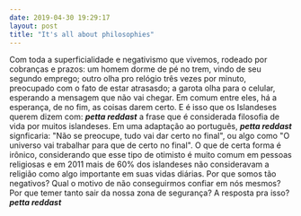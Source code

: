```yaml
---
date: 2019-04-30 19:29:17
layout: post
title: "It's all about philosophies"
---
```


	
Com toda a superficialidade e negativismo que vivemos, rodeado por cobranças e prazos: um homem dorme de pé no trem, vindo de seu segundo emprego; outro olha pro relógio três vezes por minuto, preocupado com o fato de estar atrasasdo;  a garota olha para o celular, esperando a mensagem que não vai chegar.
Em comum entre eles, há a esperança, de no fim, as coisas darem certo. E é isso que os Islandeses querem dizem com:  ***petta reddast*** a frase que é considerada filosofia de vida por muitos islandeses. 
Em uma adaptação ao português, ***petta reddast***  signficaria: "Não se preocupe, tudo vai dar certo no final", ou algo como "O universo vai trabalhar para que de certo no final".
O que de certa forma é irônico, considerando que esse tipo de otimisto é muito comum em pessoas religiosas e em 2011 mais de 60% dos islandeses não consideravam a religião como algo importante em suas vidas diárias. 
Por que somos tão negativos? Qual o motivo de não conseguirmos confiar em nós mesmos? Por que temer tanto sair da nossa zona de segurança?
A resposta pra isso?  ***petta reddast***